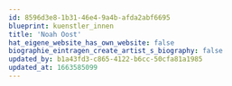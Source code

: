 ```yaml
---
id: 8596d3e8-1b31-46e4-9a4b-afda2abf6695
blueprint: kuenstler_innen
title: 'Noah Oost'
hat_eigene_website_has_own_website: false
biographie_eintragen_create_artist_s_biography: false
updated_by: b1a43fd3-c865-4122-b6cc-50cfa81a1985
updated_at: 1663585099
---
```

